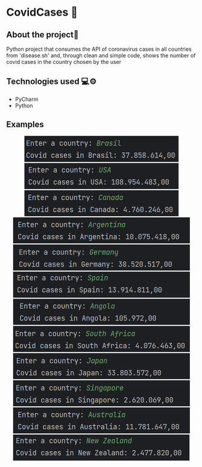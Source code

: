 # CovidCases 🦠

## About the project📜
Python project that consumes the API of coronavirus cases in all countries from 'disease.sh' and, through clean and simple code, shows the number of covid cases in the country chosen by the user

## Technologies used 💻⚙️
- PyCharm
- Python

## Examples
<p align = "center"> 
  <img alt = "image1" src = "CovidCases/assets/covid_1.png" />
  <img alt = "image1" src = "CovidCases/assets/covid_2.png" />
  <img alt = "image1" src = "CovidCases/assets/covid_3.png" />
  <img alt = "image1" src = "CovidCases/assets/covid_4.png" />
  <img alt = "image1" src = "CovidCases/assets/covid_5.png" />
  <img alt = "image1" src = "CovidCases/assets/covid_6.png" />
  <img alt = "image1" src = "CovidCases/assets/covid_7.png" />
  <img alt = "image1" src = "CovidCases/assets/covid_8.png" />
  <img alt = "image1" src = "CovidCases/assets/covid_9.png" />
  <img alt = "image1" src = "CovidCases/assets/covid_10.png" />
  <img alt = "image1" src = "CovidCases/assets/covid_11.png" />
  <img alt = "image1" src = "CovidCases/assets/covid_12.png" />
</p>

